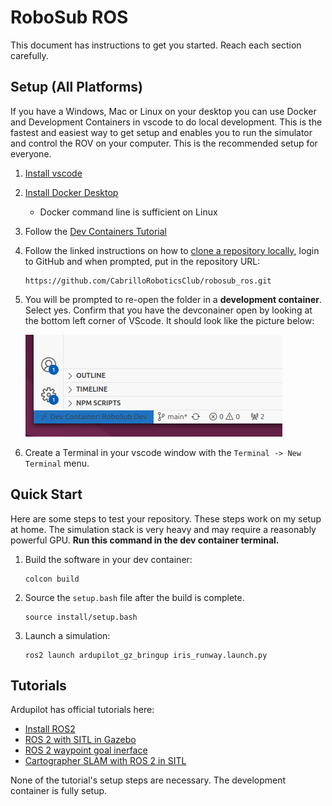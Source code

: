 # RoboSub ROS 

This document has instructions to get you started. Reach each section carefully.

## Setup (All Platforms)

If you have a Windows, Mac or Linux on your desktop you can use Docker and Development Containers in vscode to do local development. This is the fastest and easiest way to get setup and enables you to run the simulator and control the ROV on your computer. This is the recommended setup for everyone.

1. [Install vscode](https://code.visualstudio.com/)
1. [Install Docker Desktop](https://www.docker.com/products/docker-desktop/) 
    * Docker command line is sufficient on Linux
1. Follow the [Dev Containers Tutorial](https://code.visualstudio.com/docs/devcontainers/tutorial)
1. Follow the linked instructions on how to [clone a repository locally](https://code.visualstudio.com/docs/sourcecontrol/intro-to-git#_open-a-git-repository), login to GitHub and when prompted, put in the repository URL:

    ```
    https://github.com/CabrilloRoboticsClub/robosub_ros.git    
    ```
1. You will be prompted to re-open the folder in a **development container**. Select yes. Confirm that you have the devconainer open by looking at the bottom left corner of VScode. It should look like the picture below:

    ![](doc/dev-container.png)

1. Create a Terminal in your vscode window with the `Terminal -> New Terminal` menu. 

## Quick Start 

Here are some steps to test your repository. These steps work on my setup at home. The simulation stack is very heavy and may require a reasonably powerful GPU. **Run this command in the dev container terminal.**

1. Build the software in your dev container: 

    ```
    colcon build 
    ```

1. Source the `setup.bash` file after the build is complete.

    ```
    source install/setup.bash
    ```

1. Launch a simulation: 

    ```
    ros2 launch ardupilot_gz_bringup iris_runway.launch.py
    ```

## Tutorials 

Ardupilot has official tutorials here:

* [Install ROS2](https://ardupilot.org/dev/docs/ros2.html)
* [ROS 2 with SITL in Gazebo](https://ardupilot.org/dev/docs/ros2-gazebo.html)
* [ROS 2 waypoint goal inerface](https://ardupilot.org/dev/docs/ros2-waypoint-goal-interface.html)
* [Cartographer SLAM with ROS 2 in SITL](https://ardupilot.org/dev/docs/ros2-cartographer-slam.html)

None of the tutorial's setup steps are necessary. The development container is fully setup. 
